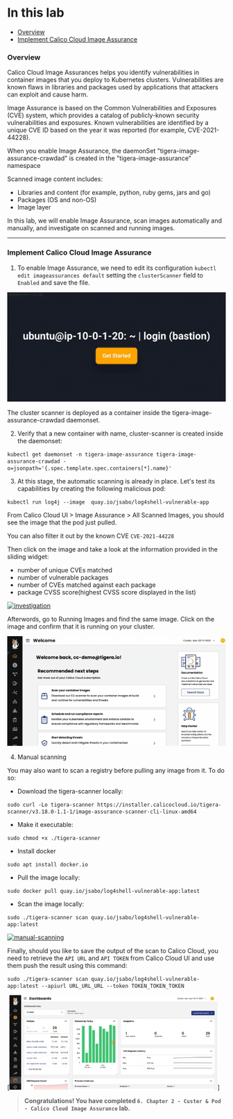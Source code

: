 # In this lab

* [Overview](https://github.com/tigera-cs/Kubernetes-and-Container-Security-Instructor-Led-Workshop/blob/main/6.%20Chapter%202%20-%20Cluster%20%26%20Pod%20-%20Image%20Assurance/image_assurance.md#overview)
* [Implement Calico Cloud Image Assurance](https://github.com/tigera-cs/Kubernetes-and-Container-Security-Instructor-Led-Workshop/blob/main/6.%20Chapter%202%20-%20Cluster%20%26%20Pod%20-%20Image%20Assurance/image_assurance.md#implement-calico-cloud-image-assurance)



### Overview

Calico Cloud Image Assurances helps you identify vulnerabilities in container images that you deploy to Kubernetes clusters. Vulnerabilities are known flaws in libraries and packages used by applications that attackers can exploit and cause harm.

Image Assurance is based on the Common Vulnerabilities and Exposures (CVE) system, which provides a catalog of publicly-known security vulnerabilities and exposures. Known vulnerabilities are identified by a unique CVE ID based on the year it was reported (for example, CVE-2021-44228).

When you enable Image Assurance, the daemonSet "tigera-image-assurance-crawdad" is created in the "tigera-image-assurance" namespace

Scanned image content includes:
- Libraries and content (for example, python, ruby gems, jars and go)
- Packages (OS and non-OS)
- Image layer

In this lab, we will enable Image Assurance, scan images automatically and manually, and investigate on scanned and running images.
______________________________________________________________________________________________________________________________________________________________________

### Implement Calico Cloud Image Assurance

1. To enable Image Assurance, we need to edit its configuration `kubectl edit imageassurances default` setting the `clusterScanner` field to `Enabled` and save the file.

[![enable](img/1.enable.gif)](https://app.arcade.software/share/Q9nCQSf3XKTtInvckFlj)

The cluster scanner is deployed as a container inside the tigera-image-assurance-crawdad daemonset.

2. Verify that a new container with name, cluster-scanner is created inside the daemonset:

```
kubectl get daemonset -n tigera-image-assurance tigera-image-assurance-crawdad -o=jsonpath='{.spec.template.spec.containers[*].name}'
```

3. At this stage, the automatic scanning is already in place. Let's test its capabilities by creating the following malicious pod:

```
kubectl run log4j --image  quay.io/jsabo/log4shell-vulnerable-app
```

From Calico Cloud UI > Image Assurance > All Scanned Images, you should see the image that the pod just pulled.

You can also filter it out by the known CVE `CVE-2021-44228`

Then click on the image and take a look at the information provided in the sliding widget:
- number of unique CVEs matched 
- number of vulnerable packages 
- number of CVEs matched against each package
- package CVSS score(highest CVSS score displayed in the list)

[![investigation](img/2.investigation.gif)](https://app.arcade.software/share/1mur9oeiC5oxZQhzGUxq)

Afterwords, go to Running Images and find the same image. Click on the image and confirm that it is running on your cluster.

[![running-image](img/3.running_image.gif)](https://app.arcade.software/share/cC2KdaZ5CIcYq6EmrhES)

4. Manual scanning

You may also want to scan a registry before pulling any image from it. To do so:

- Download the tigera-scanner locally:

```
sudo curl -Lo tigera-scanner https://installer.calicocloud.io/tigera-scanner/v3.18.0-1.1-1/image-assurance-scanner-cli-linux-amd64
```

- Make it executable:

```
sudo chmod +x ./tigera-scanner
```

- Install docker

```
sudo apt install docker.io
```

- Pull the image locally:

```
sudo docker pull quay.io/jsabo/log4shell-vulnerable-app:latest
```

- Scan the image locally:

```
sudo ./tigera-scanner scan quay.io/jsabo/log4shell-vulnerable-app:latest
```

[![manual-scanning](img/4.manual_scanning.gif)](https://app.arcade.software/share/juV5zWYjtmI84iMr5iYK)

Finally, should you like to save the output of the scan to Calico Cloud, you need to retrieve the `API URL` and `API TOKEN` from Calico Cloud UI and use them push the result using this command:

```
sudo ./tigera-scanner scan quay.io/jsabo/log4shell-vulnerable-app:latest --apiurl URL_URL_URL --token TOKEN_TOKEN_TOKEN
```

[![get-api-url-and-token](img/5.api.gif)]

> **Congratulations! You have completed `6. Chapter 2 - Custer & Pod - Calico Cloud Image Assurance` lab.**